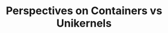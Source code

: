 ---
# Accomplishments widget.
widget: "howto"  # See https://sourcethemes.com/academic/docs/page-builder/
headless: true  # This file represents a page section.
active: true  # Activate this widget? true/false
weight: 1  # Order that this section will appear.
title: "Perspectives on Containers vs Unikernels"
subtitle: ""

# Date format
#   Refer to https://sourcethemes.com/academic/docs/customization/#date-format
date_format: "Jan 2006"

# Accomplishments.
#   Add/remove as many `[[item]]` blocks below as you like.
#   `title`, `organization` and `date_start` are the required parameters.
#   Leave other parameters empty if not required.
#   Begin/end multi-line descriptions with 3 quotes `"""`.
item: 


smallItem: 
 - title: "Unikernels vs. Containers: See the lightweight Championship Fight"
   summary: "searchitoperations.techtarget.com"
   linkText: ""
   linkUrl: "https://searchitoperations.techtarget.com/tip/Unikernels-vs-containers-See-the-lightweight-championship-fight"
   openNewWindow: 
   image: "https://res.cloudinary.com/agile-seo/image/fetch/w_62,dpr_1.0,d_blank_am8gzx.png/https%3A%2F%2Flogo.clearbit.com%2Fsearchitoperations.techtarget.com%3Fsize%3D250" 
 - title: "Unikernels are More Efficient, Secure than Containers"
   summary: "itproportal.com"
   linkText: ""
   linkUrl: "https://www.itproportal.com/features/unikernels-are-more-efficient-secure-than-containers/"
   openNewWindow: 
   image: "https://res.cloudinary.com/agile-seo/image/fetch/w_62,dpr_1.0,d_blank_am8gzx.png/https%3A%2F%2Flogo.clearbit.com%2Fitproportal.com%3Fsize%3D250" 
 - title: "Unikernels Punch Above Their Weight"
   summary: "datacenterdynamics.com"
   linkText: ""
   linkUrl: "https://www.datacenterdynamics.com/opinions/unikernels-punch-above-their-weight/"
   openNewWindow: 
   image: "https://res.cloudinary.com/agile-seo/image/fetch/w_62,dpr_1.0,d_blank_am8gzx.png/https%3A%2F%2Flogo.clearbit.com%2Fdatacenterdynamics.com%3Fsize%3D250" 
 - title: "Unikraft: Unleashing the Power of Unikernels"
   summary: "blog.xenproject.org"
   linkText: ""
   linkUrl: "https://blog.xenproject.org/2017/12/05/unikraft-unleashing-the-power-of-unikernels/"
   openNewWindow: 
   image: "https://res.cloudinary.com/agile-seo/image/fetch/w_62,dpr_1.0,d_blank_am8gzx.png/https%3A%2F%2Flogo.clearbit.com%2Fblog.xenproject.org%3Fsize%3D250" 
 - title: "DevOps: Containers Are The Present, Unikernels Are The Future"
   summary: "scalyr.com"
   linkText: ""
   linkUrl: "http://blog.scalyr.com/2018/01/devops-past-present-and-future/"
   openNewWindow: 
   image: "https://res.cloudinary.com/agile-seo/image/fetch/w_62,dpr_1.0,d_blank_am8gzx.png/https%3A%2F%2Flogo.clearbit.com%2Fscalyr.com%3Fsize%3D250" 
 - title: "Comparing Containers and Unikernel"
   summary: "techietown.info"
   linkText: ""
   linkUrl: "http://www.techietown.info/2017/03/comparing-containers-unikernel/"
   openNewWindow: 
   image: "https://res.cloudinary.com/agile-seo/image/fetch/w_62,dpr_1.0,d_blank_am8gzx.png/https%3A%2F%2Flogo.clearbit.com%2Ftechietown.info%3Fsize%3D250" 
---